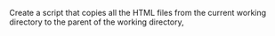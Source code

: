 Create a script that copies all the HTML files from the current working directory to the parent of the working directory,
